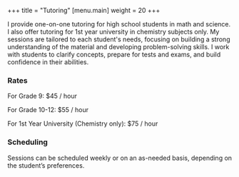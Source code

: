 +++
title = "Tutoring"
[menu.main]
  weight = 20
+++

I provide one-on-one tutoring for high school students in math and science.
I also offer tutoring for 1st year university in chemistry subjects only.
My sessions are tailored to each student's needs,
focusing on building a strong understanding of the material and developing problem-solving skills.
I work with students to clarify concepts, prepare for tests and exams, and build confidence in their abilities.

### Rates

For Grade 9: $45 / hour

For Grade 10-12: $55 / hour

For 1st Year University (Chemistry only): $75 / hour

### Scheduling

Sessions can be scheduled weekly or on an as-needed basis, depending on the student’s preferences.
